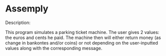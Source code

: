 # Assemply

Description: 

This program simulates a parking ticket machine. The user gives 2 values: the euros and cents he paid. The machine then will either return money (as change in bankontes and/or coins) or not depending on the user-inputted values along with the corresponding message.
